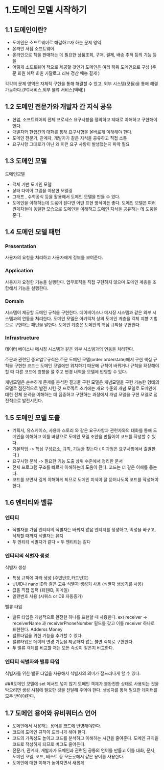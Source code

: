 # 1.도메인 모델 시작하기 
## 1.1 도메인이란?

- 도메인은 소프트웨어로 해결하고자 하는 문제 영역
- 온라인 서점 소프트웨어
- 온라인으로 책을 판매하는 데 필요한 상품조회, 구매, 결제, 배송 추적 등의 기능 등을 
- 어떻게 소프트웨어 적으로 제공할 것인가 
도메인은 여러 하위 도메인으로 구성 
(주문 회원 혜택 회원 카탈로그 리뷰 정산 배송 결제 )

각각의 문제 영역은 자체적 구현을 통해 해결할 수 있고, 외부 시스템(모듈)을 통해 해결 가능하다.(PG서비스,외부 물류 서비스(택배))

## 1.2 도메인 전문가와 개발자 간 지식 공유  
- 현업, 소프트웨어의 전체 프로세스 요구사항을 정의하고 제대로 이해하고 구현해야 한다. 
- 개발자와 현업간의 대화를 통해 요구사항을 올바르게 이해해야 한다. 
- 도메인 전문가, 관계자, 개발자가 같은 지식을 공유하고 직접 소통 
- 요구사항 그대로가 아닌 왜 이런 요구 사항이 발생했는지 파악 필요 

## 1.3 도메인 모델 
도메인모델 
- 객체 기반 도메인 모델 
- 상태 다이어 그램을 이용한 모델링 
- 그래프 , 수학공식 등을 활용해서 도메인 모델을 만들 수 있다. 
- 도메인을 이해하는데 도움이 된다면 어떤 표현 방식이든 좋다. 
도메인 모델은 여러 관계자들이 동일한 모습으로 도메인을 이해하고 도메인 지식을 공유하는 데 도움을 준다.

## 1.4 도메인 모델 패턴 
###  Presentation
사용자의 요청을 처리하고 사용자에게 정보를 보여준다. 
###  Application
사용자가 요청한 기능을 실행한다. 업무로직을 직접 구현하지 않으며 도메인 계층을 조합해서 기능을 실행한다. 
###  Domain
시스템이 제공할 도메인 규칙을 구현한다. 
데이베이스나 메시징 시스템과 같은 외부 시스템과의 연동을 처리한다. 
도메인 모델은 아키텍쳐 상의 도메인 계층을 객체 지향 기법으로 구현하는 패턴을 말한다. 
도메인 계층은 도메인의 핵심 규칙을 구현한다. 
###  Infrastructure
데이터 베이스나 메시징 시스템과 같은 외부 시스템과의 연동을 처리한다.

주문과 관련된 중요업무규칙은 주문 도메인 모델(order orderstate)에서 구현 
핵심 규칙을 구현한 코드는 도메인 모델에만 위치하기 때문에 규칙이 바뀌거나 규칙을 확장해야 할 때 다른 코드에 영향을 덜 주고 변경 내역을 모델에 반영할 수 있다. 

개념모델은 순수하게 문제를 분석한 결과물 
구현 모델은 개념모델을 구현 가능한 형태의 모델로 점진적으로 발전 시킨 것 
프로젝트 초기에는 개요 수준의 개념 모델로 도메인에 대한 전체 윤곽을 이해하는 데 집중하고 구현하는 과정에서 개념 모델을 구현 모델로 점진적으로 발전시킨다. 

## 1.5 도메인 모델 도출 
- 기획서, 유스케이스, 사용자 스토리 와 같은 요구사항과 관련자와의 대화를 통해 도메인을 이해하고 이를 바탕으로 도메인 모델 초안을 만들어야 코드를 작성할 수 있다. 
- 기본작업 -> 핵심 구성요소, 규칙, 기능을 찾는다 ( 이과정은 요구사항에서 출발한다.)
- 요구사항 분석 -> 필요한 기능 도출 
상위 수준에서 정리한 문서 
- 전체 프로그램 구조를 빠르게 이해하는데 도움이 된다. 
코드는 더 깊은 이해를 돕는다. 
- 코드를 보면서 깊게 이해하게 되므로 도메인 지식이 잘 묻어나도록 코드를 작성해야 한다. 



## 1.6 엔티티와 밸류 
### 엔티티
- 식별자를 가짐
 엔티티의 식별자는 바뀌지 않음 
 엔티티를 생성하고, 속성을 바꾸고, 삭제할 때까지 식별자는 유지 
- 두 엔티티 식별자가 같다 = 두 엔티티는 같다 

### 엔티티의 식별자 생성
식별자 생성 
- 특정 규칙에 따라 생성 (주민번호,카드번호)
- UUID나 nano ID와 같은 고유 식별자 생성기 사용 (식별자 생성기를 사용)
- 값을 직접 입력 (회원ID, 이메일)
- 일련번호 사용 (시쿼스 or DB 자동증가)

밸류 타입
- 밸류 타입은 개념적으로 완전한 하나를 표현할 때 사용한다. 
ex) receiver -> receiverName 과 receiverPhoneNumber 필드를 갖고 이를 receiver 하나로 표현한다.
	Adderss 
	Money 
- 밸류타입을 위한 기능을 추가할 수 있다. 
- 밸류타입은 데이터 변경 기능을 제공하지 않는 불변 객체로 구현한다. 
- 두 밸류 객체를 비교할 때는 모든 속성이 같은지 비교한다. 


### 엔티티 식별자와 밸류 타입
식별자를 위한 밸류 타입을 사용해서 식별자의 의미가 잘드러나게 할 수 있다. 

###도메인 모델에 set 메서드 넣지 않기
도메인 객체가 불완전한 상태로 사용되는 것을 막으려면 생성 시점에 필요한 것을 전달해 주어야 한다. 
생성자를 통해 필요한 데이터를 모두 받아야한다. 

## 1.7 도메인 용어와 유비쿼터스 언어 
- 도메인에서 사용하는 용어를 코드에 반영해야한다. 
- 코드에 도메인 규칙이 드러나게 해야 한다. 
- 코드의 가독성도 높이고 코드를 분석하고 이해하는 시간을 줄여준다. 도메인 규칙을 코드로 작성하게 되므로 버그도 줄어든다. 
- 전문가, 관계자, 개발자가 도메인과 관련된 공통의 언어를 만들고 이를 대화, 문서, 도메인 모델, 코드, 테스트 등 모든곳에서 같은 용어를 사용한다. 
- 도메인에 대한 이해가 높아지면서 새롭게 